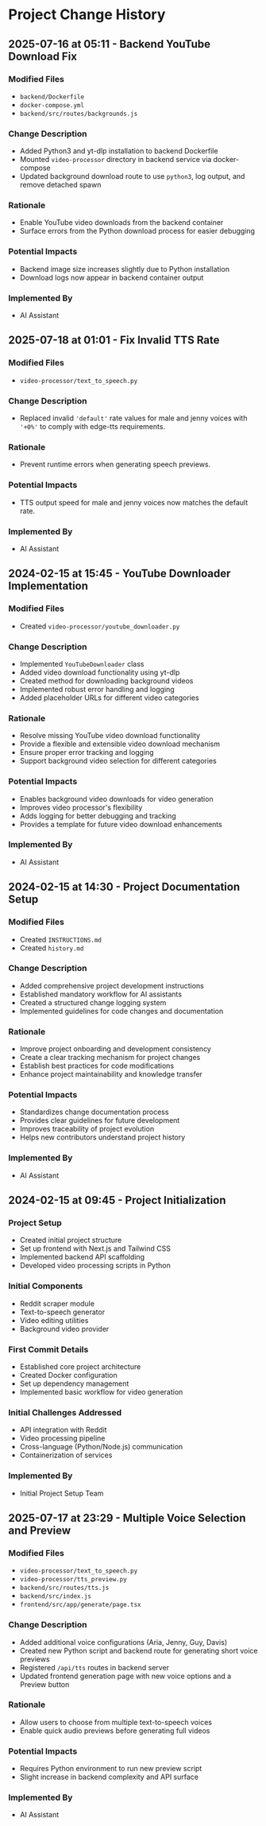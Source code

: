 # Project Change History

## 2025-07-16 at 05:11 - Backend YouTube Download Fix

### Modified Files
- `backend/Dockerfile`
- `docker-compose.yml`
- `backend/src/routes/backgrounds.js`

### Change Description
- Added Python3 and yt-dlp installation to backend Dockerfile
- Mounted `video-processor` directory in backend service via docker-compose
- Updated background download route to use `python3`, log output, and remove detached spawn

### Rationale
- Enable YouTube video downloads from the backend container
- Surface errors from the Python download process for easier debugging

### Potential Impacts
- Backend image size increases slightly due to Python installation
- Download logs now appear in backend container output

### Implemented By
- AI Assistant

## 2025-07-18 at 01:01 - Fix Invalid TTS Rate

### Modified Files
- `video-processor/text_to_speech.py`

### Change Description
- Replaced invalid `'default'` rate values for male and jenny voices with `'+0%'`
  to comply with edge-tts requirements.

### Rationale
- Prevent runtime errors when generating speech previews.

### Potential Impacts
- TTS output speed for male and jenny voices now matches the default rate.

### Implemented By
- AI Assistant

## 2024-02-15 at 15:45 - YouTube Downloader Implementation

### Modified Files
- Created `video-processor/youtube_downloader.py`

### Change Description
- Implemented `YouTubeDownloader` class
- Added video download functionality using yt-dlp
- Created method for downloading background videos
- Implemented robust error handling and logging
- Added placeholder URLs for different video categories

### Rationale
- Resolve missing YouTube video download functionality
- Provide a flexible and extensible video download mechanism
- Ensure proper error tracking and logging
- Support background video selection for different categories

### Potential Impacts
- Enables background video downloads for video generation
- Improves video processor's flexibility
- Adds logging for better debugging and tracking
- Provides a template for future video download enhancements

### Implemented By
- AI Assistant

## 2024-02-15 at 14:30 - Project Documentation Setup

### Modified Files
- Created `INSTRUCTIONS.md`
- Created `history.md`

### Change Description
- Added comprehensive project development instructions
- Established mandatory workflow for AI assistants
- Created a structured change logging system
- Implemented guidelines for code changes and documentation

### Rationale
- Improve project onboarding and development consistency
- Create a clear tracking mechanism for project changes
- Establish best practices for code modifications
- Enhance project maintainability and knowledge transfer

### Potential Impacts
- Standardizes change documentation process
- Provides clear guidelines for future development
- Improves traceability of project evolution
- Helps new contributors understand project history

### Implemented By
- AI Assistant

## 2024-02-15 at 09:45 - Project Initialization

### Project Setup
- Created initial project structure
- Set up frontend with Next.js and Tailwind CSS
- Implemented backend API scaffolding
- Developed video processing scripts in Python

### Initial Components
- Reddit scraper module
- Text-to-speech generator
- Video editing utilities
- Background video provider

### First Commit Details
- Established core project architecture
- Created Docker configuration
- Set up dependency management
- Implemented basic workflow for video generation

### Initial Challenges Addressed
- API integration with Reddit
- Video processing pipeline
- Cross-language (Python/Node.js) communication
- Containerization of services

### Implemented By
- Initial Project Setup Team 
## 2025-07-17 at 23:29 - Multiple Voice Selection and Preview

### Modified Files
- `video-processor/text_to_speech.py`
- `video-processor/tts_preview.py`
- `backend/src/routes/tts.js`
- `backend/src/index.js`
- `frontend/src/app/generate/page.tsx`

### Change Description
- Added additional voice configurations (Aria, Jenny, Guy, Davis)
- Created new Python script and backend route for generating short voice previews
- Registered `/api/tts` routes in backend server
- Updated frontend generation page with new voice options and a Preview button

### Rationale
- Allow users to choose from multiple text-to-speech voices
- Enable quick audio previews before generating full videos

### Potential Impacts
- Requires Python environment to run new preview script
- Slight increase in backend complexity and API surface

### Implemented By
- AI Assistant
